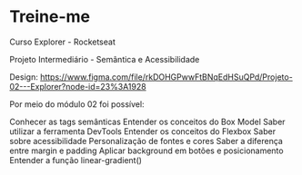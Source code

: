 # Treine-me 

Curso Explorer - Rocketseat

Projeto Intermediário - Semântica e Acessibilidade

Design: https://www.figma.com/file/rkDOHGPwwFtBNqEdHSuQPd/Projeto-02---Explorer?node-id=23%3A1928

Por meio do módulo 02 foi possível:

Conhecer as tags semânticas
Entender os conceitos do Box Model
Saber utilizar a ferramenta DevTools
Entender os conceitos do Flexbox
Saber sobre acessibilidade
Personalização de fontes e cores
Saber a diferença entre margin e padding
Aplicar background em botões e posicionamento
Entender a função linear-gradient()
